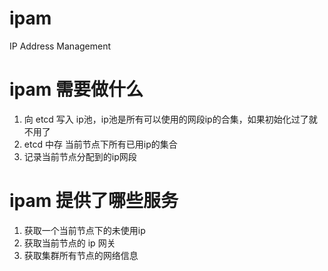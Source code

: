 # ipam
IP Address Management

# ipam 需要做什么
1. 向 etcd 写入 ip池，ip池是所有可以使用的网段ip的合集，如果初始化过了就不用了
2. etcd 中存 当前节点下所有已用ip的集合
3. 记录当前节点分配到的ip网段

# ipam 提供了哪些服务
1. 获取一个当前节点下的未使用ip
2. 获取当前节点的 ip 网关
3. 获取集群所有节点的网络信息
